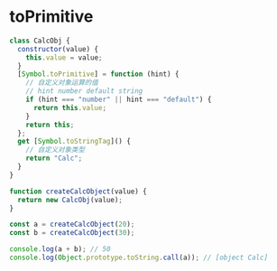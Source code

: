 <!--
 * @Descripttion:
 * @Author: jiahui.qin
 * @LastEditors: jiahui.qin
 * @LastEditTime: 2024-04-16 15:36:07
-->

# toPrimitive

```js
class CalcObj {
  constructor(value) {
    this.value = value;
  }
  [Symbol.toPrimitive] = function (hint) {
    // 自定义对象运算的值
    // hint number default string
    if (hint === "number" || hint === "default") {
      return this.value;
    }
    return this;
  };
  get [Symbol.toStringTag]() {
    // 自定义对象类型
    return "Calc";
  }
}

function createCalcObject(value) {
  return new CalcObj(value);
}

const a = createCalcObject(20);
const b = createCalcObject(30);

console.log(a + b); // 50
console.log(Object.prototype.toString.call(a)); // [object Calc]
```
